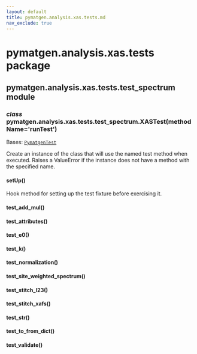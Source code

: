 ```yaml
---
layout: default
title: pymatgen.analysis.xas.tests.md
nav_exclude: true
---
```


# pymatgen.analysis.xas.tests package


## pymatgen.analysis.xas.tests.test_spectrum module


### _class_ pymatgen.analysis.xas.tests.test_spectrum.XASTest(methodName='runTest')
Bases: [`PymatgenTest`](pymatgen.util.md#pymatgen.util.testing.PymatgenTest)

Create an instance of the class that will use the named test
method when executed. Raises a ValueError if the instance does
not have a method with the specified name.


#### setUp()
Hook method for setting up the test fixture before exercising it.


#### test_add_mul()

#### test_attributes()

#### test_e0()

#### test_k()

#### test_normalization()

#### test_site_weighted_spectrum()

#### test_stitch_l23()

#### test_stitch_xafs()

#### test_str()

#### test_to_from_dict()

#### test_validate()